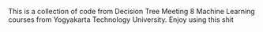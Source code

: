 This is a collection of code from Decision Tree Meeting 8 Machine Learning courses from Yogyakarta Technology University. Enjoy using this shit
